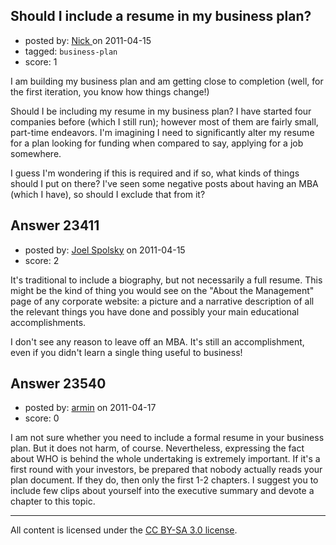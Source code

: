 ## Should I include a resume in my business plan?

- posted by: [Nick ](https://stackexchange.com/users/-1/1502-nick) on 2011-04-15
- tagged: `business-plan`
- score: 1

I am building my business plan and am getting close to completion (well, for the first iteration, you know how things change!) 

Should I be including my resume in my business plan? I have started four companies before (which I still run); however most of them are fairly small, part-time endeavors. I'm imagining I need to significantly alter my resume for a plan looking for funding when compared to say, applying for a job somewhere. 

I guess I'm wondering if this is required and if so, what kinds of things should I put on there? I've seen some negative posts about having an MBA (which I have), so should I exclude that from it? 


## Answer 23411

- posted by: [Joel Spolsky](https://stackexchange.com/users/-1/4335-joel-spolsky) on 2011-04-15
- score: 2

It's traditional to include a biography, but not necessarily a full resume. This might be the kind of thing you would see on the "About the Management" page of any corporate website: a picture and a narrative description of all the relevant things you have done and possibly your main educational accomplishments.

I don't see any reason to leave off an MBA. It's still an accomplishment, even if you didn't learn a single thing useful to business!


## Answer 23540

- posted by: [armin](https://stackexchange.com/users/-1/9729-armin) on 2011-04-17
- score: 0

I am not sure whether you need to include a formal resume in your business plan. But it does not harm, of course. Nevertheless, expressing the fact about WHO is behind the whole undertaking is extremely important.
If it's a first round with your investors, be prepared that nobody actually reads your plan document. If they do, then only the first 1-2 chapters. I suggest you to include few clips about yourself into the executive summary and devote a chapter to this topic.



---

All content is licensed under the [CC BY-SA 3.0 license](https://creativecommons.org/licenses/by-sa/3.0/).
